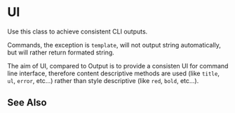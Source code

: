 # UI

Use this class to achieve consistent CLI outputs.

Commands, the exception is `template`, will not output string automatically,
but will rather return formated string.

The aim of UI, compared to Output is to provide a consisten UI for command line
interface, therefore content descriptive methods are used (like `title`, `ul`,
`error`, etc...) rather than style descriptive (like `red`, `bold`, etc...).

## See Also

[](doc://mysli.toolkit.cli.output)
